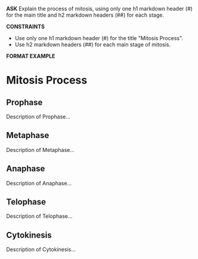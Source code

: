 <!-- __ASK__
Explain the process of mitosis.

__CONSTRAINTS__ -->


__ASK__
Explain the process of mitosis, using only one h1 markdown header (#) for the main title and h2 markdown headers (##) for each stage.

__CONSTRAINTS__
- Use only one h1 markdown header (#) for the title "Mitosis Process".
- Use h2 markdown headers (##) for each main stage of mitosis.

__FORMAT EXAMPLE__

# Mitosis Process
## Prophase
Description of Prophase...
## Metaphase
Description of Metaphase...
## Anaphase
Description of Anaphase...
## Telophase
Description of Telophase...
## Cytokinesis
Description of Cytokinesis...
